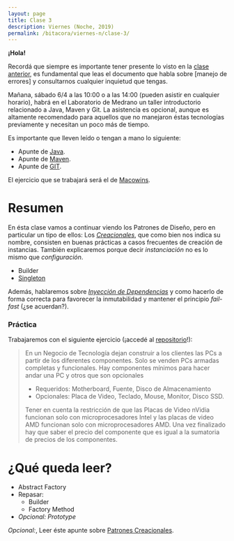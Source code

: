 ```yaml
---
layout: page
title: Clase 3
description: Viernes (Noche, 2019)
permalink: /bitacora/viernes-n/clase-3/
---
```

**¡Hola!**

Recordá que siempre es importante tener presente lo visto en la [clase anterior]({{site.baseurl}}/bitacora/viernes-noche/clase-2), es fundamental que leas el documento que habla sobre [manejo de errores] y consultarnos cualquier inquietud que tengas.

Mañana, sábado 6/4 a las 10:00 o a las 14:00 (pueden asistir en cualquier horario), habrá en el Laboratorio de Medrano un taller introductorio relacionado a Java, Maven y Git. La asistencia es opcional, aunque es altamente recomendado para aquellos que no manejaron éstas tecnologías previamente y necesitan un poco más de tiempo.

Es importante que lleven leído o tengan a mano lo siguiente:
- Apunte de [Java](https://goo.gl/ioY8cc).
- Apunte de [Maven](https://goo.gl/FAFyRe).
- Apunte de [GIT](https://goo.gl/cwjcYB).

El ejercicio que se trabajará será el de [Macowins](https://goo.gl/tSWzi4).


# Resumen
En ésta clase vamos a continuar viendo los Patrones de Diseño, pero en particular un tipo de ellos: Los [_Creacionales_](https://docs.google.com/document/d/193WbUewu9RvK8Nv9orpxSoXeVA3R5Az1uYHhg8NRMtQ/edit#heading=h.6ya5si9ipi77), que como bien nos indica su nombre, consisten en buenas prácticas a casos frecuentes de creación de instancias.
También explicaremos porque decir _instanciación_ no es lo mismo que _configuración_.
  - Builder
  - [Singleton](https://sourcemaking.com/design_patterns/singleton)

Además, hablaremos sobre [_Inyección de Dependencias_](https://docs.google.com/document/d/1GsW-hVF0XR76KunDILqkltyE1KIBvj3ldCCkyStjne0/edit#heading=h.niaj9skgl3x9) y como hacerlo de forma correcta para favorecer la inmutabilidad y mantener el principio _fail-fast_ (¿se acuerdan?).

### Práctica

Trabajaremos con el siguiente ejercicio (¡accedé al [repositorio](https://github.com/dds-utn/computers)!):

> En un Negocio de Tecnología dejan construir a los clientes las PCs a partir de los diferentes componentes. Solo se venden PCs armadas completas y funcionales.
> Hay componentes mínimos para hacer andar una PC y otros que son opcionales
> - Requeridos: Motherboard, Fuente, Disco de Almacenamiento
> - Opcionales: Placa de Video, Teclado, Mouse, Monitor, Disco SSD.
>
> Tener en cuenta la restricción de que las Placas de Video nVidia funcionan solo con microprocesadores Intel y las placas de video AMD funcionan solo con microprocesadores AMD.
> Una vez finalizado hay que saber el precio del componente que es igual a la sumatoria de precios de los componentes.

# ¿Qué queda leer?

- Abstract Factory
- Repasar:
	- Builder
	- Factory Method
- _Opcional: Prototype_
  
_Opcional:_, Leer éste apunte sobre [Patrones Creacionales](https://docs.google.com/viewer?a=v&pid=sites&srcid=ZGVmYXVsdGRvbWFpbnx1dG5kZXNpZ258Z3g6MjFiNjAzMmU4NGFkM2I4). 
